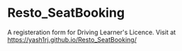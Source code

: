 # Resto_SeatBooking
A registeration form for Driving Learner's Licence. Visit at https://yash1rj.github.io/Resto_SeatBooking/

